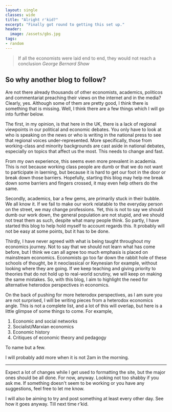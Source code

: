 ```yaml
---
layout: single
classes: wide
title: "Alright r'kid?"
excerpt: "Finally got round to getting this set up."
header:
  image: /assets/gbs.jpg
tags:
- random
---
```


>If all the economists were laid end to end, they would not reach a conclusion
<cite>George Bernard Shaw</cite>

<h2>So why another blog to follow?</h2> 

<p>Are not there already thousands of other economists, academics, politicos and commentariat preaching their views on the internet and in the media? Clearly, yes. Although some of them are pretty good, I think there is something that is missing. Well, I think there are a few things which I will go into further below.</p>

<p>The first, in my opinion, is that here in the UK, there is a lack of regional viewpoints in our political and economic debates. You only have to look at who is speaking on the news or who is writing in the national press to see that regional voices under-represented. More specifically, those from working-class and minority backgrounds are cast aside in national debates, especially on topics that affect us the most. This needs to change and fast. </p> 
<p class="tab">From my own experience, this seems even more prevalent in academia. This is not because working class people are dumb or that we do not want to participate in laerning, but because it is hard to get our foot in the door or break down those barriers. Hopefully, starting this blog may help me break down some barriers and fingers crossed, it may even help others do the same.</p>

<p>Secondly, academics, bar a few gems, are primarily stuck in their bubble. We all know it. If we fail to make our work relatable to the everyday person on the street, we may change professions. Yet, this is not to say we should dumb our work down, the general population are not stupid, and we should not treat them as such, despite what many people think. So partly, I have started this blog to help hold myself to account regards this. It probably will not be easy at some points, but it has to be done.</p>

<p>Thirdly, I have never agreed with what is being taught throughout my economics journey. Not to say that we should not learn what has come before, but I think we can all agree too much emphasis is placed on mainstream economics. Economists go too far down the rabbit hole of these schools of thought, be it neoclassical or Keynesian for example, without looking where they are going. If we keep teaching and giving priority to theories that do not hold up to real-world scrutiny, we will keep on making the same mistakes. So, with this blog, I aim to highlight the need for alternative heterodox perspectives in economics.</p>

<p> On the back of pushing for more heterodox perspectives, as I am sure you are not surprised, I will be writing pieces from a heterodox economics angle. This is not a complete list, and a lot of this will overlap, but here is a little glimpse of some things to come.  For example, </p>

<ol>
  <li>Economic and social networks</li>
  <li>Socialist/Marxian economics</li>
  <li>Economic history</li>
  <li>Critiques of economic theory and pedagogy</li>
</ol>
<p> To name but a few. </p>


<p>I will probably add more when it is not 2am in the morning.</p>
 
<hr>
 
<p>Expect a lot of changes while I get used to formatting the site, but the major ones should be all done. For now, anyway. Looking not too shabby if you ask me. If something doesn't seem to be working or you have any suggestions, feel free to let me know. </p>

<p>I will also be aiming to try and post something at least every other day. See how it goes anyway. Till next time r'kid. </p>
